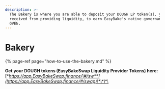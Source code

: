 ```yaml
---
description: >-
  The Bakery is where you are able to deposit your DOUGH LP token(s), you
  received from providing liquidity, to earn EasyBake's native governance token,
  OVEN.
---
```


# Bakery

{% page-ref page="how-to-use-the-bakery.md" %}



**Get your DOUGH tokens \(EasyBakeSwap Liquidity Provider Tokens\) here:** [**https://app.EasyBakeSwap.finance/\#/sw**](https://app.EasyBakeSwap.finance/#/swap)\*\*\*\*

